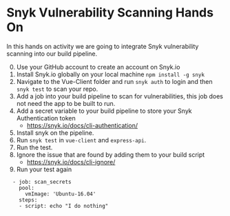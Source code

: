 # Snyk Vulnerability Scanning Hands On

In this hands on activity we are going to integrate Snyk vulnerability scanning into our build pipeline.

0. Use your GitHub account to create an account on Snyk.io
0. Install Snyk.io globally on your local machine `npm install -g snyk`
0. Navigate to the Vue-Client folder and run `snyk auth` to login and then `snyk test` to scan your repo. 
0. Add a job into your build pipeline to scan for vulnerabilities, this job does not need the app to be built to run.
0. Add a secret variable to your build pipeline to store your Snyk Authentication token
    - https://snyk.io/docs/cli-authentication/
0. Install snyk on the pipeline.
0. Run `snyk test` in `vue-client` and `express-api`. 
0. Run the test.
0. Ignore the issue that are found by adding them to your build script
    - https://snyk.io/docs/cli-ignore/
0. Run your test again

```
  - job: scan_secrets
    pool:
      vmImage: 'Ubuntu-16.04'
    steps:
    - script: echo "I do nothing"


```